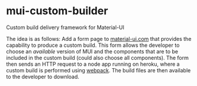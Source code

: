 # mui-custom-builder
Custom build delivery framework for Material-UI

The idea is as follows: Add a form page to [material-ui.com](www.material-ui.com) that provides the capability to produce a custom build. This form allows the developer to choose an *available* version of MUI and the components that are to be included in the custom build (could also choose all components). The form then sends an HTTP request to a node app running on heroku, where a custom build is performed using [webpack](https://webpack.github.io/). The build files are then available to the developer to download.



